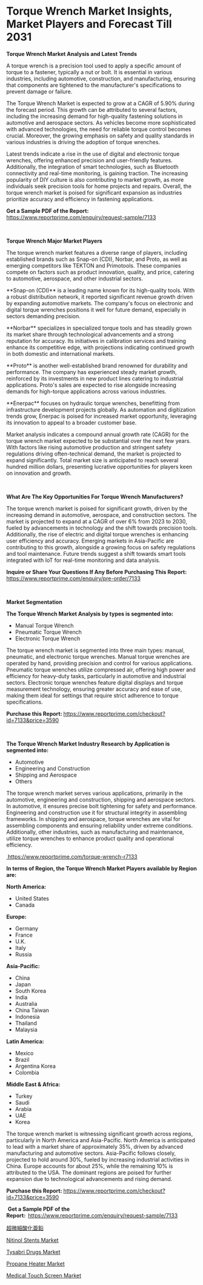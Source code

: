 <p><h1>Torque Wrench Market Insights, Market Players and Forecast Till 2031</h1></p><p><strong>Torque Wrench Market Analysis and Latest Trends</strong></p>
<p><p>A torque wrench is a precision tool used to apply a specific amount of torque to a fastener, typically a nut or bolt. It is essential in various industries, including automotive, construction, and manufacturing, ensuring that components are tightened to the manufacturer's specifications to prevent damage or failure.</p><p>The Torque Wrench Market is expected to grow at a CAGR of 5.90% during the forecast period. This growth can be attributed to several factors, including the increasing demand for high-quality fastening solutions in automotive and aerospace sectors. As vehicles become more sophisticated with advanced technologies, the need for reliable torque control becomes crucial. Moreover, the growing emphasis on safety and quality standards in various industries is driving the adoption of torque wrenches.</p><p>Latest trends indicate a rise in the use of digital and electronic torque wrenches, offering enhanced precision and user-friendly features. Additionally, the integration of smart technologies, such as Bluetooth connectivity and real-time monitoring, is gaining traction. The increasing popularity of DIY culture is also contributing to market growth, as more individuals seek precision tools for home projects and repairs. Overall, the torque wrench market is poised for significant expansion as industries prioritize accuracy and efficiency in fastening applications.</p></p>
<p><strong>Get a Sample PDF of the Report:&nbsp;</strong> <a href="https://www.reportprime.com/enquiry/request-sample/7133">https://www.reportprime.com/enquiry/request-sample/7133</a></p>
<p>&nbsp;</p>
<p><strong>Torque Wrench Major Market Players</strong></p>
<p><p>The torque wrench market features a diverse range of players, including established brands such as Snap-on (CDI), Norbar, and Proto, as well as emerging competitors like TEKTON and Primotools. These companies compete on factors such as product innovation, quality, and price, catering to automotive, aerospace, and other industrial sectors.</p><p>**Snap-on (CDI)** is a leading name known for its high-quality tools. With a robust distribution network, it reported significant revenue growth driven by expanding automotive markets. The company's focus on electronic and digital torque wrenches positions it well for future demand, especially in sectors demanding precision.</p><p>**Norbar** specializes in specialized torque tools and has steadily grown its market share through technological advancements and a strong reputation for accuracy. Its initiatives in calibration services and training enhance its competitive edge, with projections indicating continued growth in both domestic and international markets.</p><p>**Proto** is another well-established brand renowned for durability and performance. The company has experienced steady market growth, reinforced by its investments in new product lines catering to industrial applications. Proto's sales are expected to rise alongside increasing demands for high-torque applications across various industries.</p><p>**Enerpac** focuses on hydraulic torque wrenches, benefitting from infrastructure development projects globally. As automation and digitization trends grow, Enerpac is poised for increased market opportunity, leveraging its innovation to appeal to a broader customer base.</p><p>Market analysis indicates a compound annual growth rate (CAGR) for the torque wrench market expected to be substantial over the next few years. With factors like rising automotive production and stringent safety regulations driving often-technical demand, the market is projected to expand significantly. Total market size is anticipated to reach several hundred million dollars, presenting lucrative opportunities for players keen on innovation and growth.</p></p>
<p>&nbsp;</p>
<p><strong>What Are The Key Opportunities For Torque Wrench Manufacturers?</strong></p>
<p><p>The torque wrench market is poised for significant growth, driven by the increasing demand in automotive, aerospace, and construction sectors. The market is projected to expand at a CAGR of over 6% from 2023 to 2030, fueled by advancements in technology and the shift towards precision tools. Additionally, the rise of electric and digital torque wrenches is enhancing user efficiency and accuracy. Emerging markets in Asia-Pacific are contributing to this growth, alongside a growing focus on safety regulations and tool maintenance. Future trends suggest a shift towards smart tools integrated with IoT for real-time monitoring and data analysis.</p></p>
<p><strong>Inquire or Share Your Questions If Any Before Purchasing This Report:</strong> <a href="https://www.reportprime.com/enquiry/pre-order/7133">https://www.reportprime.com/enquiry/pre-order/7133</a></p>
<p>&nbsp;</p>
<p><strong>Market Segmentation</strong></p>
<p><strong>The Torque Wrench Market Analysis by types is segmented into:</strong></p>
<p><ul><li>Manual Torque Wrench</li><li>Pneumatic Torque Wrench</li><li>Electronic Torque Wrench</li></ul></p>
<p><p>The torque wrench market is segmented into three main types: manual, pneumatic, and electronic torque wrenches. Manual torque wrenches are operated by hand, providing precision and control for various applications. Pneumatic torque wrenches utilize compressed air, offering high power and efficiency for heavy-duty tasks, particularly in automotive and industrial sectors. Electronic torque wrenches feature digital displays and torque measurement technology, ensuring greater accuracy and ease of use, making them ideal for settings that require strict adherence to torque specifications.</p></p>
<p><strong>Purchase this Report:&nbsp;</strong><a href="https://www.reportprime.com/checkout?id=7133&price=3590">https://www.reportprime.com/checkout?id=7133&price=3590</a></p>
<p>&nbsp;</p>
<p><strong>The Torque Wrench Market Industry Research by Application is segmented into:</strong></p>
<p><ul><li>Automotive</li><li>Engineering and Construction</li><li>Shipping and Aerospace</li><li>Others</li></ul></p>
<p><p>The torque wrench market serves various applications, primarily in the automotive, engineering and construction, shipping and aerospace sectors. In automotive, it ensures precise bolt tightening for safety and performance. Engineering and construction use it for structural integrity in assembling frameworks. In shipping and aerospace, torque wrenches are vital for assembling components and ensuring reliability under extreme conditions. Additionally, other industries, such as manufacturing and maintenance, utilize torque wrenches to enhance product quality and operational efficiency.</p></p>
<p><a href="https://www.reportprime.com/torque-wrench-r7133">&nbsp;https://www.reportprime.com/torque-wrench-r7133</a></p>
<p><strong>In terms of Region, the Torque Wrench Market Players available by Region are:</strong></p>
<p>
    <p> <strong> North America: </strong>
        <ul>
            <li>United States</li>
            <li>Canada</li>
        </ul>
        </p> 
    <p> <strong> Europe: </strong>
        <ul>
            <li>Germany</li>
            <li>France</li>
            <li>U.K.</li>
            <li>Italy</li>
            <li>Russia</li>
        </ul>
        </p> 
    <p> <strong> Asia-Pacific: </strong>
        <ul>
            <li>China</li>
            <li>Japan</li>
            <li>South Korea</li>
            <li>India</li>
            <li>Australia</li>
            <li>China Taiwan</li>
            <li>Indonesia</li>
            <li>Thailand</li>
            <li>Malaysia</li>
        </ul>
        </p> 
    <p> <strong> Latin America: </strong>
        <ul>
            <li>Mexico</li>
            <li>Brazil</li>
            <li>Argentina Korea</li>
            <li>Colombia</li>
        </ul>
        </p> 
    <p> <strong> Middle East & Africa: </strong>
        <ul>
            <li>Turkey</li>
            <li>Saudi</li>
            <li>Arabia</li>
            <li>UAE</li>
            <li>Korea</li>
        </ul>
    </p>
    </p>
<p><p>The torque wrench market is witnessing significant growth across regions, particularly in North America and Asia-Pacific. North America is anticipated to lead with a market share of approximately 35%, driven by advanced manufacturing and automotive sectors. Asia-Pacific follows closely, projected to hold around 30%, fueled by increasing industrial activities in China. Europe accounts for about 25%, while the remaining 10% is attributed to the USA. The dominant regions are poised for further expansion due to technological advancements and rising demand.</p></p>
<p><strong>Purchase this Report: </strong><a href="https://www.reportprime.com/checkout?id=7133&price=3590">https://www.reportprime.com/checkout?id=7133&price=3590</a></p>
<p>&nbsp;<strong>Get a Sample PDF of the Report:&nbsp;&nbsp;</strong><a href="https://www.reportprime.com/enquiry/request-sample/7133">https://www.reportprime.com/enquiry/request-sample/7133</a></p>
<p><strong></strong></p>
<p><p><a href="https://medium.com/@johnson154chris/%E3%82%A6%E3%83%AB%E3%83%88%E3%83%A9%E3%83%95%E3%82%A1%E3%82%A4%E3%83%B3%E9%85%B8%E5%8C%96%E4%BA%9C%E9%89%9B%E7%94%A3%E6%A5%AD%E5%88%86%E6%9E%90%E5%A0%B1%E5%91%8A%E6%9B%B8-2024%E5%B9%B4%E3%81%8B%E3%82%892031%E5%B9%B4%E3%81%BE%E3%81%A7%E3%81%AE%E6%9C%9F%E9%96%93%E3%81%AE%E5%B8%82%E5%A0%B4%E8%A6%8F%E6%A8%A1%E3%81%AF-%E7%94%A8%E9%80%94-%E7%A8%AE%E9%A1%9E-%E5%9C%B0%E5%9F%9F%E5%88%A5%E3%81%ABcagr-13-4-%E3%81%A7%E6%88%90%E9%95%B7%E3%81%99%E3%82%8B%E3%81%A8%E4%BA%88%E6%B8%AC%E3%81%95%E3%82%8C%E3%81%A6%E3%81%84%E3%81%BE%E3%81%99-47ed829d582b">超微細酸化亜鉛</a></p><p><a href="https://medium.com/@duron7928/nitinol-stents-market-research-report-includes-analysis-on-market-size-share-and-growth-rate-at-8-6-0ab95fd10576">Nitinol Stents Market</a></p><p><a href="https://www.linkedin.com/pulse/what-innovations-market-trends-shaping-tysabri-drugs-my-mkt-intel-wnzgf?trackingId=SlOsGZZ5SUeVCTurbtXyeA%3D%3D">Tysabri Drugs Market</a></p><p><a href="https://issuu.com/reportprime-2/docs/propane-heater-market-size-2030.ppt_2b1782010dcd3d">Propane Heater Market</a></p><p><a href="https://medium.com/@duron7928/medical-touch-screen-market-trends-and-strategic-market-insights-2024-2031-06513b5f3c38">Medical Touch Screen Market</a></p></p>